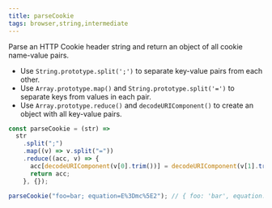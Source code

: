 ```yaml
---
title: parseCookie
tags: browser,string,intermediate
---
```


Parse an HTTP Cookie header string and return an object of all cookie name-value pairs.

- Use `String.prototype.split(';')` to separate key-value pairs from each other.
- Use `Array.prototype.map()` and `String.prototype.split('=')` to separate keys from values in each pair.
- Use `Array.prototype.reduce()` and `decodeURIComponent()` to create an object with all key-value pairs.

```js
const parseCookie = (str) =>
  str
    .split(";")
    .map((v) => v.split("="))
    .reduce((acc, v) => {
      acc[decodeURIComponent(v[0].trim())] = decodeURIComponent(v[1].trim());
      return acc;
    }, {});
```

```js
parseCookie("foo=bar; equation=E%3Dmc%5E2"); // { foo: 'bar', equation: 'E=mc^2' }
```
